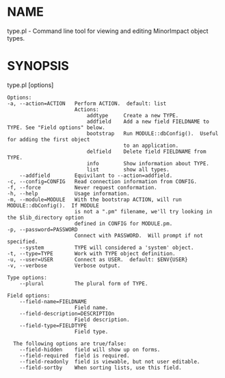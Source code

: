 # NAME

type.pl - Command line tool for viewing and editing MinorImpact object types.

# SYNOPSIS

type.pl \[options\]

    Options:
    -a, --action=ACTION   Perform ACTION.  default: list
                          Actions:
                              addtype     Create a new TYPE.
                              addfield    Add a new field FIELDNAME to TYPE. See "Field options" below.
                              bootstrap   Run MODULE::dbConfig().  Useful for adding the first object
                                          to an application.
                              delfield    Delete field FIELDNAME from TYPE.
                              info        Show information about TYPE.
                              list        show all types.
        --addfield        Equivilant to --action=addfield.
    -c, --config=CONFIG   Read connection information from CONFIG.
    -f, --force           Never request conformation.
    -h, --help            Usage information.
    -m, --module=MODULE   With the bootstrap ACTION, will run MODULE::dbConfig().  If MODULE
                          is not a ".pm" filename, we'll try looking in the $lib_directory option
                          defined in CONFIG for MODULE.pm.
    -p, --password=PASSWORD
                          Connect with PASSWORD.  Will prompt if not specified.
        --system          TYPE will considered a 'system' object.
    -t, --type=TYPE       Work with TYPE object definition.
    -u, --user=USER       Connect as USER.  default: $ENV{USER}
    -v, --verbose         Verbose output.

    Type options:
        --plural          The plural form of TYPE.

    Field options:
        --field-name=FIELDNAME
                          Field name.
        --field-description=DESCRIPTIOn
                          Field description.
        --field-type=FIELDTYPE
                          Field type.

      The following options are true/false:
        --field-hidden    field will show up on forms.
        --field-required  field is required.
        --field-readonly  field is viewable, but not user editable.
        --field-sortby    When sorting lists, use this field.
